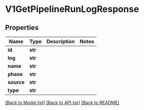 # V1GetPipelineRunLogResponse

## Properties
Name | Type | Description | Notes
------------ | ------------- | ------------- | -------------
**id** | **str** |  | 
**log** | **str** |  | 
**name** | **str** |  | 
**phase** | **str** |  | 
**source** | **str** |  | 
**type** | **str** |  | 

[[Back to Model list]](../vela-client/README.md#documentation-for-models) [[Back to API list]](../vela-client/README.md#documentation-for-api-endpoints) [[Back to README]](../vela-client/README.md)

